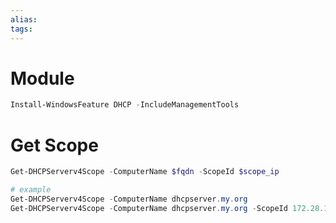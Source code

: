 ```yaml
---
alias: 
tags: 
---
```


# Module
```PowerShell
Install-WindowsFeature DHCP -IncludeManagementTools
```

# Get Scope
```PowerShell
Get-DHCPServerv4Scope -ComputerName $fqdn -ScopeId $scope_ip

# example
Get-DHCPServerv4Scope -ComputerName dhcpserver.my.org
Get-DHCPServerv4Scope -ComputerName dhcpserver.my.org -ScopeId 172.28.16.0
```
